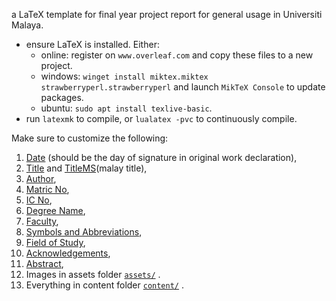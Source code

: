 a LaTeX template for final year project report for general usage in  Universiti Malaya.

- ensure LaTeX is installed. Either:
    - online: register on `www.overleaf.com` and copy these files to a new project.
    - windows: `winget install miktex.miktex strawberryperl.strawberryperl` and launch `MikTeX Console` to update packages.
    - ubuntu: `sudo apt install texlive-basic`.
- run `latexmk` to compile, or `lualatex -pvc` to continuously compile.

Make sure to customize the following:

1. [Date](main.tex#L74) (should be the day of signature in original work declaration),
1. [Title](main.tex#L75) and [TitleMS](main.tex#L76)(malay title),
1. [Author](main.tex#L77),
1. [Matric No](main.tex#L78),
1. [IC No](main.tex#L79),
1. [Degree Name](main.tex#L80),
1. [Faculty](main.tex#L81),
1. [Symbols and Abbreviations](main.tex#L123),
1. [Field of Study](frontmatter/original.tex#L24),
1. [Acknowledgements](frontmatter/acknowledgements.tex),
1. [Abstract](frontmatter/abstract.tex),
1. Images in assets folder [`assets/`](assets/) .
1. Everything in content folder [`content/`](content/) .
